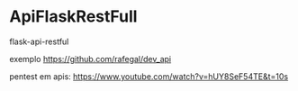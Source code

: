# ApiFlaskRestFull
flask-api-restful

exemplo
https://github.com/rafegal/dev_api


pentest em apis: https://www.youtube.com/watch?v=hUY8SeF54TE&t=10s
